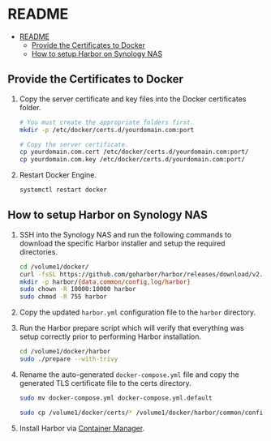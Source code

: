 # README

- [README](#readme)
  - [Provide the Certificates to Docker](#provide-the-certificates-to-docker)
  - [How to setup Harbor on Synology NAS](#how-to-setup-harbor-on-synology-nas)

## Provide the Certificates to Docker

1. Copy the server certificate and key files into the Docker certificates folder.

    ``` bash
    # You must create the appropriate folders first.
    mkdir -p /etc/docker/certs.d/yourdomain.com:port

    # Copy the server certificate.
    cp yourdomain.com.cert /etc/docker/certs.d/yourdomain.com:port/
    cp yourdomain.com.key /etc/docker/certs.d/yourdomain.com:port/
    ```

2. Restart Docker Engine.

    ``` bash
    systemctl restart docker
    ```

## How to setup Harbor on Synology NAS

1. SSH into the Synology NAS and run the following commands to download the specific Harbor installer and setup the required directories.

    ``` bash
    cd /volume1/docker/
    curl -fsSL https://github.com/goharbor/harbor/releases/download/v2.12.2/harbor-online-installer-v2.12.2.tgz | tar zxv -C .
    mkdir -p harbor/{data,common/config,log/harbor}
    sudo chown -R 10000:10000 harbor
    sudo chmod -R 755 harbor
    ```

2. Copy the updated `harbor.yml` configuration file to the `harbor` directory.

3. Run the Harbor prepare script which will verify that everything was setup correctly prior to performing Harbor installation.

    ``` bash
    cd /volume1/docker/harbor
    sudo ./prepare --with-trivy
    ```

4. Rename the auto-generated `docker-compose.yml` file and copy the generated TLS certificate file to the certs directory.

    ``` bash
    sudo mv docker-compose.yml docker-compose.yml.default

    sudo cp /volume1/docker/certs/* /volume1/docker/harbor/common/config/shared/trust-certificates/
    ```

5. Install Harbor via [Container Manager](https://kb.synology.com/en-global/DSM/help/ContainerManager/docker_desc).
